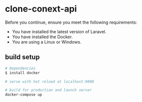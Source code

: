# clone-conext-api
Before you continue, ensure you meet the following requirements:

* You have installed the latest version of Laravel.
* You have installed the Docker.
* You are using a Linux or Windows.
## build setup
```bash
# Dependencies
$ install docker

# serve with hot reload at localhost:9000

# build for production and launch server
docker-compose up
```

